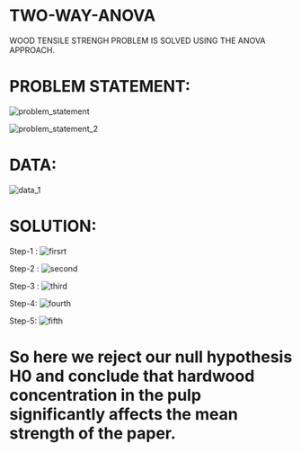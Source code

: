 # TWO-WAY-ANOVA
 WOOD TENSILE STRENGH PROBLEM IS SOLVED USING THE ANOVA APPROACH.

# PROBLEM STATEMENT:
![problem_statement](https://user-images.githubusercontent.com/55339677/146363427-4b78d6c4-8ea9-4ca0-91c2-1d32455c38b4.png)

![problem_statement_2](https://user-images.githubusercontent.com/55339677/146363516-7c8a81be-5941-47a0-bf6b-c492677d3766.png)

# DATA:
![data_1](https://user-images.githubusercontent.com/55339677/146363577-6d483927-5c2d-4f7c-8dff-6e657a3f540d.png)

# SOLUTION:
Step-1 :
![firsrt](https://user-images.githubusercontent.com/55339677/146363709-a6921a2f-2f9f-47d7-9144-b8a31b1dfb37.png)

Step-2 :
![second](https://user-images.githubusercontent.com/55339677/146363755-f17017ee-b8f9-4fdd-9b08-acec285fac79.png)

Step-3 :
![third](https://user-images.githubusercontent.com/55339677/146363798-00e71c85-b332-43ec-938d-625bdcba6c8d.png)

Step-4:
![fourth](https://user-images.githubusercontent.com/55339677/146363853-f5c2f838-16db-4465-bf29-348cb287ce25.png)

Step-5:
![fifth](https://user-images.githubusercontent.com/55339677/146363929-137ebfc3-1e55-4cf5-9d12-5fdbe2777613.png)

# So here we reject our null hypothesis H0 and conclude that hardwood concentration in the pulp significantly affects the mean strength of the paper.
